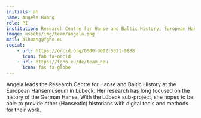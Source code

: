 ```yaml
---
initials: ah
name: Angela Huang
role: PI
institution: Research Centre for Hanse and Baltic History, European Hansemuseum Lübeck
image: assets/img/team/angela.png
mail: alhuang@fgho.eu
social:
    - url: https://orcid.org/0000-0002-5321-9888
      icon: fab fa-orcid
    - url: https://fgho.eu/de/team_neu
      icon: fas fa-globe
---
```

Angela leads the Research Centre for Hanse and Baltic History at the European Hansemuseum in Lübeck. Her research has long focused on the history of the German Hanse. With the Lübeck sub-project, she hopes to be able to provide other (Hanseatic) historians with digital tools and methods for their work.